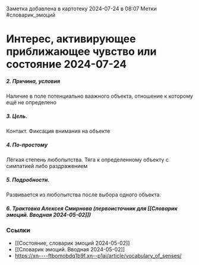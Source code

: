 Заметка добавлена в картотеку 2024-07-24 в 08:07
Метки #словарик_эмоций 

#  Интерес, активирующее приближающее чувство или состояние 2024-07-24

##### 2. Причина, условия
Наличие в поле потенциально ваажного объекта, отношение к которому ещё не определено
##### 3. Цель.
Контакт. Фиксация внимания на объекте
##### 4. По-простому
Лёгкая степень любопытства. Тяга к определенному объекту с симпатией либо раздражением
##### 5. Подробности.
Развивается из любопытства после выбора одного объекта.
##### 6. Трактовка Алексея Смирнова (первоисточник для [[Словарик эмоций. Вводная 2024-05-02]])



### Ссылки
- [[Состояние, словарик эмоций 2024-05-02]]
- [[Словарик эмоций. Вводная 2024-05-02]]
- https://xn----ftbomobdq1b9f.xn--p1ai/article/vocabulary_of_senses/




